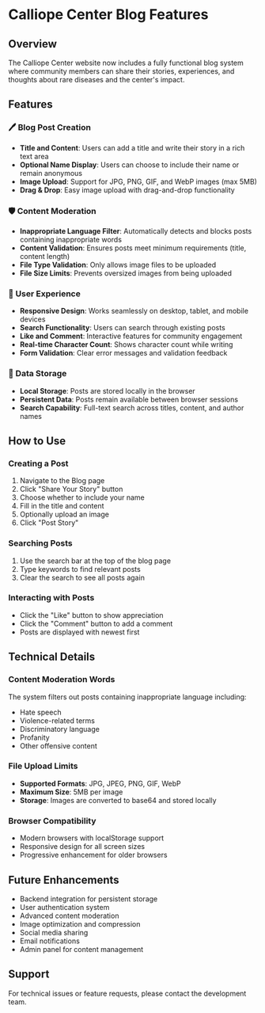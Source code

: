 # Calliope Center Blog Features

## Overview
The Calliope Center website now includes a fully functional blog system where community members can share their stories, experiences, and thoughts about rare diseases and the center's impact.

## Features

### 🖊️ Blog Post Creation
- **Title and Content**: Users can add a title and write their story in a rich text area
- **Optional Name Display**: Users can choose to include their name or remain anonymous
- **Image Upload**: Support for JPG, PNG, GIF, and WebP images (max 5MB)
- **Drag & Drop**: Easy image upload with drag-and-drop functionality

### 🛡️ Content Moderation
- **Inappropriate Language Filter**: Automatically detects and blocks posts containing inappropriate words
- **Content Validation**: Ensures posts meet minimum requirements (title, content length)
- **File Type Validation**: Only allows image files to be uploaded
- **File Size Limits**: Prevents oversized images from being uploaded

### 📱 User Experience
- **Responsive Design**: Works seamlessly on desktop, tablet, and mobile devices
- **Search Functionality**: Users can search through existing posts
- **Like and Comment**: Interactive features for community engagement
- **Real-time Character Count**: Shows character count while writing
- **Form Validation**: Clear error messages and validation feedback

### 💾 Data Storage
- **Local Storage**: Posts are stored locally in the browser
- **Persistent Data**: Posts remain available between browser sessions
- **Search Capability**: Full-text search across titles, content, and author names

## How to Use

### Creating a Post
1. Navigate to the Blog page
2. Click "Share Your Story" button
3. Choose whether to include your name
4. Fill in the title and content
5. Optionally upload an image
6. Click "Post Story"

### Searching Posts
1. Use the search bar at the top of the blog page
2. Type keywords to find relevant posts
3. Clear the search to see all posts again

### Interacting with Posts
- Click the "Like" button to show appreciation
- Click the "Comment" button to add a comment
- Posts are displayed with newest first

## Technical Details

### Content Moderation Words
The system filters out posts containing inappropriate language including:
- Hate speech
- Violence-related terms
- Discriminatory language
- Profanity
- Other offensive content

### File Upload Limits
- **Supported Formats**: JPG, JPEG, PNG, GIF, WebP
- **Maximum Size**: 5MB per image
- **Storage**: Images are converted to base64 and stored locally

### Browser Compatibility
- Modern browsers with localStorage support
- Responsive design for all screen sizes
- Progressive enhancement for older browsers

## Future Enhancements
- Backend integration for persistent storage
- User authentication system
- Advanced content moderation
- Image optimization and compression
- Social media sharing
- Email notifications
- Admin panel for content management

## Support
For technical issues or feature requests, please contact the development team. 
